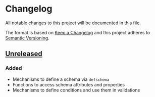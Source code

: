 # Changelog

All notable changes to this project will be documented in this file.

The format is based on [Keep a Changelog](http://keepachangelog.com)
and this project adheres to [Semantic Versioning](http://semver.org/spec/v2.0.0.html).


## [Unreleased]
### Added
- Mechanisms to define a schema via `defschema`
- Functions to access schema attributes and properties
- Mechanisms to define conditions and use them in validations


[Unreleased]: https://github.com/rkaippully/clj-annotations/compare/0.0.0...HEAD
